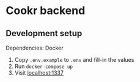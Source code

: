 # Cookr backend

## Development setup

Dependencies: Docker

1. Copy `.env.example` to `.env` and fill-in the values
2. Run `docker-compose up`
3. Visit [localhost:1337](http://localhost:1337)
